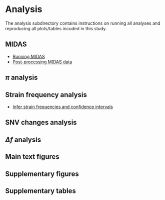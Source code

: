 # Analysis

The analysis subdirectory contains instructions on running all analyses and reproducing all plots/tables incuded in this study.

## MIDAS

- [Running MIDAS](https://github.com/garudlab/Wasney-Briscoe-2024/blob/main/analysis/MIDAS.md)
- [Post-processing MIDAS data](https://github.com/garudlab/Wasney-Briscoe-2024/blob/main/analysis/postprocessing.md)

## $\pi$ analysis

## Strain frequency analysis

- [Infer strain frequencies and confidence intervals](https://github.com/garudlab/Wasney-Briscoe-2024/blob/main/analysis/strain_inference.md)

## SNV changes analysis

## $\Delta f$ analysis

## Main text figures

## Supplementary figures

## Supplementary tables

